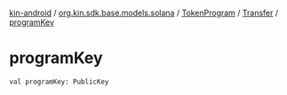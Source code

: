 [kin-android](../../../index.md) / [org.kin.sdk.base.models.solana](../../index.md) / [TokenProgram](../index.md) / [Transfer](index.md) / [programKey](./program-key.md)

# programKey

`val programKey: PublicKey`